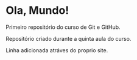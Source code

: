 # Ola, Mundo!
 Primeiro repositório do curso de Git e GitHub.

 Repositório criado durante a quinta aula do curso.

Linha adicionada atráves do proprio site.
